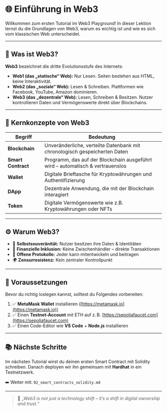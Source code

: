 # 🌐 Einführung in Web3

Willkommen zum ersten Tutorial im Web3 Playground! In dieser Lektion lernst du die Grundlagen von Web3, warum es wichtig ist und wie es sich vom klassischen Web unterscheidet.

---

## 🧠 Was ist Web3?

**Web3** bezeichnet die dritte Evolutionsstufe des Internets:

* **Web1 (das „statische“ Web):** Nur Lesen. Seiten bestehen aus HTML, keine Interaktivität.
* **Web2 (das „soziale“ Web):** Lesen & Schreiben. Plattformen wie Facebook, YouTube, Amazon dominieren.
* **Web3 (das „dezentrale“ Web):** Lesen, Schreiben & Besitzen. Nutzer kontrollieren Daten und Vermögenswerte direkt über Blockchains.

---

## 🔗 Kernkonzepte von Web3

| Begriff            | Bedeutung                                                                      |
| ------------------ | ------------------------------------------------------------------------------ |
| **Blockchain**     | Unveränderliche, verteilte Datenbank mit chronologisch gespeicherten Daten     |
| **Smart Contract** | Programm, das auf der Blockchain ausgeführt wird – automatisch & vertrauenslos |
| **Wallet**         | Digitale Brieftasche für Kryptowährungen und Authentifizierung                 |
| **DApp**           | Dezentrale Anwendung, die mit der Blockchain interagiert                       |
| **Token**          | Digitale Vermögenswerte wie z.B. Kryptowährungen oder NFTs                     |

---

## ⚙️ Warum Web3?

* 🔐 **Selbstsouveränität:** Nutzer besitzen ihre Daten & Identitäten
* 💸 **Finanzielle Inklusion:** Keine Zwischenhändler – direkte Transaktionen
* 🧩 **Offene Protokolle:** Jeder kann mitentwickeln und beitragen
* 🌍 **Zensurresistenz:** Kein zentraler Kontrollpunkt

---

## 🚦 Voraussetzungen

Bevor du richtig loslegen kannst, solltest du Folgendes vorbereiten:

1. ✅ **MetaMask Wallet** installieren ([https://metamask.io](https://metamask.io))
2. ✅ Einen **Testnet-Account** mit ETH auf z. B. [https://sepoliafaucet.com](https://sepoliafaucet.com)
3. ✅ Einen Code-Editor wie **VS Code** + **Node.js** installieren

---

## 📚 Nächste Schritte

Im nächsten Tutorial wirst du deinen ersten Smart Contract mit Solidity schreiben. Danach deployen wir ihn gemeinsam mit **Hardhat** in ein Testnetzwerk.

➡️ Weiter mit: `02_smart_contracts_solidity.md`

---

> 🧭 *„Web3 is not just a technology shift – it’s a shift in digital ownership and trust.“*
